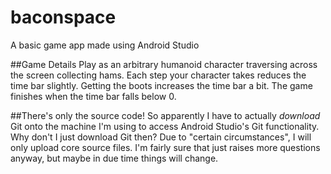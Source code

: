# baconspace
A basic game app made using Android Studio

##Game Details
Play as an arbitrary humanoid character traversing across the screen collecting hams.
Each step your character takes reduces the time bar slightly. Getting the boots increases the time bar a bit.
The game finishes when the time bar falls below 0.

##There's only the source code!
So apparently I have to actually *download* Git onto the machine I'm using to access Android Studio's Git functionality.
Why don't I just download Git then? Due to "certain circumstances", I will only upload core source files.
I'm fairly sure that just raises more questions anyway, but maybe in due time things will change.
